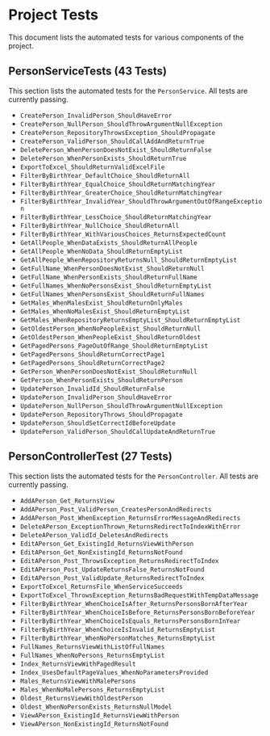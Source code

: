 # Project Tests

This document lists the automated tests for various components of the project.

## PersonServiceTests (43 Tests)

This section lists the automated tests for the `PersonService`. All tests are currently passing.

* `CreatePerson_InvalidPerson_ShouldHaveError`
* `CreatePerson_NullPerson_ShouldThrowArgumentNullException`
* `CreatePerson_RepositoryThrowsException_ShouldPropagate`
* `CreatePerson_ValidPerson_ShouldCallAddAndReturnTrue`
* `DeletePerson_WhenPersonDoesNotExist_ShouldReturnFalse`
* `DeletePerson_WhenPersonExists_ShouldReturnTrue`
* `ExportToExcel_ShouldReturnValidExcelFile`
* `FilterByBirthYear_DefaultChoice_ShouldReturnAll`
* `FilterByBirthYear_EqualChoice_ShouldReturnMatchingYear`
* `FilterByBirthYear_GreaterChoice_ShouldReturnMatchingYear`
* `FilterByBirthYear_InvalidYear_ShouldThrowArgumentOutOfRangeException`
* `FilterByBirthYear_LessChoice_ShouldReturnMatchingYear`
* `FilterByBirthYear_NullChoice_ShouldReturnAll`
* `FilterByBirthYear_WithVariousChoices_ReturnsExpectedCount`
* `GetAllPeople_WhenDataExists_ShouldReturnAllPeople`
* `GetAllPeople_WhenNoData_ShouldReturnEmptyList`
* `GetAllPeople_WhenRepositoryReturnsNull_ShouldReturnEmptyList`
* `GetFullName_WhenPersonDoesNotExist_ShouldReturnNull`
* `GetFullName_WhenPersonExists_ShouldReturnFullName`
* `GetFullNames_WhenNoPersonsExist_ShouldReturnEmptyList`
* `GetFullNames_WhenPersonsExist_ShouldReturnFullNames`
* `GetMales_WhenMalesExist_ShouldReturnOnlyMales`
* `GetMales_WhenNoMalesExist_ShouldReturnEmptyList`
* `GetMales_WhenRepositoryReturnsEmptyList_ShouldReturnEmptyList`
* `GetOldestPerson_WhenNoPeopleExist_ShouldReturnNull`
* `GetOldestPerson_WhenPeopleExist_ShouldReturnOldest`
* `GetPagedPersons_PageOutOfRange_ShouldReturnEmptyList`
* `GetPagedPersons_ShouldReturnCorrectPage1`
* `GetPagedPersons_ShouldReturnCorrectPage2`
* `GetPerson_WhenPersonDoesNotExist_ShouldReturnNull`
* `GetPerson_WhenPersonExists_ShouldReturnPerson`
* `UpdatePerson_InvalidId_ShouldReturnFalse`
* `UpdatePerson_InvalidPerson_ShouldHaveError`
* `UpdatePerson_NullPerson_ShouldThrowArgumentNullException`
* `UpdatePerson_RepositoryThrows_ShouldPropagate`
* `UpdatePerson_ShouldSetCorrectIdBeforeUpdate`
* `UpdatePerson_ValidPerson_ShouldCallUpdateAndReturnTrue`

## PersonControllerTest (27 Tests)

This section lists the automated tests for the `PersonController`. All tests are currently passing.

* `AddAPerson_Get_ReturnsView`
* `AddAPerson_Post_ValidPerson_CreatesPersonAndRedirects`
* `AddAPerson_Post_WhenException_ReturnsErrorMessageAndRedirects`
* `DeleteAPerson_ExceptionThrown_ReturnsRedirectToIndexWithError`
* `DeleteAPerson_ValidId_DeletesAndRedirects`
* `EditAPerson_Get_ExistingId_ReturnsViewWithPerson`
* `EditAPerson_Get_NonExistingId_ReturnsNotFound`
* `EditAPerson_Post_ThrowsException_ReturnsRedirectToIndex`
* `EditAPerson_Post_UpdateReturnsFalse_ReturnsNotFound`
* `EditAPerson_Post_ValidUpdate_ReturnsRedirectToIndex`
* `ExportToExcel_ReturnsFile_WhenServiceSucceeds`
* `ExportToExcel_ThrowsException_ReturnsBadRequestWithTempDataMessage`
* `FilterByBirthYear_WhenChoiceIsAfter_ReturnsPersonsBornAfterYear`
* `FilterByBirthYear_WhenChoiceIsBefore_ReturnsPersonsBornBeforeYear`
* `FilterByBirthYear_WhenChoiceIsEquals_ReturnsPersonsBornInYear`
* `FilterByBirthYear_WhenChoiceIsInvalid_ReturnsEmptyList`
* `FilterByBirthYear_WhenNoPersonMatches_ReturnsEmptyList`
* `FullNames_ReturnsViewWithListOfFullNames`
* `FullNames_WhenNoPersons_ReturnsEmptyList`
* `Index_ReturnsViewWithPagedResult`
* `Index_UsesDefaultPageValues_WhenNoParametersProvided`
* `Males_ReturnsViewWithMalePersons`
* `Males_WhenNoMalePersons_ReturnsEmptyList`
* `Oldest_ReturnsViewWithOldestPerson`
* `Oldest_WhenNoPersonExists_ReturnsNullModel`
* `ViewAPerson_ExistingId_ReturnsViewWithPerson`
* `ViewAPerson_NonExistingId_ReturnsNotFound`